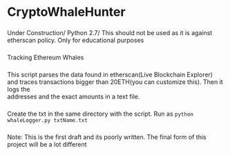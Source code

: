# CryptoWhaleHunter
### 
Under Construction/ Python 2.7/ This should not be used as it is against etherscan policy. Only for educational purposes
### 
Tracking Ethereum Whales<br />
### 
This script parses the data found in etherscan(Live Blockchain Explorer) and traces transactions bigger than 20ETH(you can customize this). Then it logs the  
addresses and the exact amounts in a text file.<br />
###
Create the txt in the same directory with the script. Run as ```python whaleLogger.py txtName.txt```<br />
### 
Note: This is the first draft and its poorly written. The final form of this project will be a lot different 
